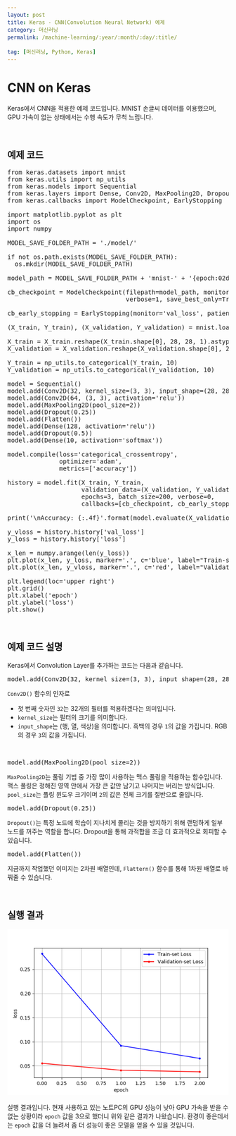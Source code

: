 ```yaml
---
layout: post
title: Keras - CNN(Convolution Neural Network) 예제
category: 머신러닝
permalink: /machine-learning/:year/:month/:day/:title/

tag: [머신러닝, Python, Keras]
---
```

# CNN on Keras

Keras에서 CNN을 적용한 예제 코드입니다. MNIST 손글씨 데이터를 이용했으며, GPU 가속이 없는 상태에서는 수행 속도가 무척 느립니다.

<br>

## 예제 코드

<pre class="prettyprint">
from keras.datasets import mnist
from keras.utils import np_utils
from keras.models import Sequential
from keras.layers import Dense, Conv2D, MaxPooling2D, Dropout, Flatten
from keras.callbacks import ModelCheckpoint, EarlyStopping

import matplotlib.pyplot as plt
import os
import numpy

MODEL_SAVE_FOLDER_PATH = './model/'

if not os.path.exists(MODEL_SAVE_FOLDER_PATH):
  os.mkdir(MODEL_SAVE_FOLDER_PATH)

model_path = MODEL_SAVE_FOLDER_PATH + 'mnist-' + '{epoch:02d}-{val_loss:.4f}.hdf5'

cb_checkpoint = ModelCheckpoint(filepath=model_path, monitor='val_loss',
                                verbose=1, save_best_only=True)

cb_early_stopping = EarlyStopping(monitor='val_loss', patience=10)

(X_train, Y_train), (X_validation, Y_validation) = mnist.load_data()

X_train = X_train.reshape(X_train.shape[0], 28, 28, 1).astype('float32') / 255
X_validation = X_validation.reshape(X_validation.shape[0], 28, 28, 1).astype('float32') / 255

Y_train = np_utils.to_categorical(Y_train, 10)
Y_validation = np_utils.to_categorical(Y_validation, 10)

model = Sequential()
model.add(Conv2D(32, kernel_size=(3, 3), input_shape=(28, 28, 1), activation='relu'))
model.add(Conv2D(64, (3, 3), activation='relu'))
model.add(MaxPooling2D(pool_size=2))
model.add(Dropout(0.25))
model.add(Flatten())
model.add(Dense(128, activation='relu'))
model.add(Dropout(0.5))
model.add(Dense(10, activation='softmax'))

model.compile(loss='categorical_crossentropy',
              optimizer='adam',
              metrics=['accuracy'])

history = model.fit(X_train, Y_train,
                    validation_data=(X_validation, Y_validation),
                    epochs=3, batch_size=200, verbose=0,
                    callbacks=[cb_checkpoint, cb_early_stopping])

print('\nAccuracy: {:.4f}'.format(model.evaluate(X_validation, Y_validation)[1]))

y_vloss = history.history['val_loss']
y_loss = history.history['loss']

x_len = numpy.arange(len(y_loss))
plt.plot(x_len, y_loss, marker='.', c='blue', label="Train-set Loss")
plt.plot(x_len, y_vloss, marker='.', c='red', label="Validation-set Loss")

plt.legend(loc='upper right')
plt.grid()
plt.xlabel('epoch')
plt.ylabel('loss')
plt.show()
</pre>

<br>

## 예제 코드 설명

Keras에서 Convolution Layer를 추가하는 코드는 다음과 같습니다.

<pre class="prettyprint">
model.add(Conv2D(32, kernel_size=(3, 3), input_shape=(28, 28, 1), activation='relu'))
</pre>

`Conv2D()` 함수의 인자로 

* 첫 번째 숫자인 `32`는 32개의 필터를 적용하겠다는 의미입니다.
* `kernel_size`는 필터의 크기를 의미합니다.
* `input_shape`는 (행, 열, 색상)을 의미합니다. 흑백의 경우 `1`의 값을 가집니다. RGB의 경우 `3`의 값을 가집니다.

<br>

<pre class="prettyprint">
model.add(MaxPooling2D(pool_size=2))
</pre>

`MaxPooling2D`는 풀링 기법 중 가장 많이 사용하는 맥스 풀링을 적용하는 함수입니다. 맥스 풀링은 정해진 영역 안에서 가장 큰 값만 남기고 나머지는 버리는 방식입니다. `pool_size`는 풀링 윈도우 크기이며 `2`의 값은 전체 크기를 절반으로 줄입니다.

<pre class="prettyprint">
model.add(Dropout(0.25))
</pre>

`Dropout()`는 특정 노드에 학습이 지나치게 몰리는 것을 방지하기 위해 랜덤하게 일부 노드를 꺼주는 역할을 합니다. Dropout을 통해 과적합을 조금 더 효과적으로 회피할 수 있습니다.

<pre class="prettyprint">
model.add(Flatten())
</pre>

지금까지 작업했던 이미지는 2차원 배열인데, `Flattern()` 함수를 통해 1차원 배열로 바꿔줄 수 있습니다.

<br>

## 실행 결과

![Image](/assets/machine-learning/035.png)

실행 결과입니다. 현재 사용하고 있는 노트PC의 GPU 성능이 낮아 GPU 가속을 받을 수 없는 상황이라 `epoch` 값을 3으로 했더니 위와 같은 결과가 나왔습니다. 환경이 좋은데서는 `epoch` 값을 더 늘려서 좀 더 성능이 좋은 모델을 얻을 수 있을 것입니다.